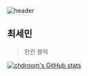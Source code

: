 ![header](https://capsule-render.vercel.app/api?type=venom&color=F6E29a&text=chdroom)
## 최세민

> 한칸 블럭

[![chdroom's GitHub stats](https://github-readme-stats.vercel.app/api?username=chdroom)](https://github.com/anuraghazra/github-readme-stats)